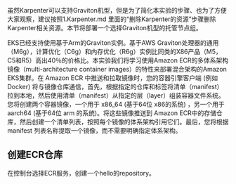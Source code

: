 虽然Karpenter可以支持Graviton机型，但是为了简化本实验的步骤、也为了方便大家观察，建议按照1.Karpenter.md 里面的“删除Karpenter的资源”步骤删除Karpenter相关资源。本节将部署一个选择Graviton机型的托管节点组。

EKS已经支持使用基于Arm的Graviton实例。基于AWS Graviton处理器的通用（M6g），计算优化（C6g）和内存优化（R6g）实例比同类的X86产品（M5，C5和R5）高出40％的价格比。本实验我们将学习使用Amazon ECR的多体系架构镜像（multi-architecture container images）的特性来部署混合架构的Amazon EKS集群。在 Amazon ECR 中推送和拉取镜像时，您的容器引擎客户端 (例如 Docker) 将与镜像仓库通信，首先，根据指定的仓库和标签将清单（manifest）拉到本地，然后使用清单（manifest）从指定的层（layer）组装容器文件系统。您将创建两个容器镜像，一个用于 x86_64 (基于64位 x86的系统) ，另一个用于 aarch64 (基于64位 arm 的系统)。将这些镜像推送到 Amazon ECR中的存储仓库，然后创建一个清单列表，按照每个镜像的体系架构引用它们。最后，您将根据 manifest 列表名称提取一个镜像，而不需要明确指定体系架构。

## 创建ECR仓库
在控制台选择ECR服务，创建一个hello的repository。
